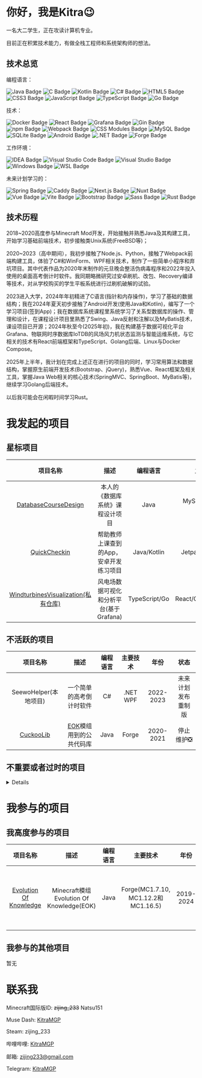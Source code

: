 
# 你好，我是Kitra😉

一名大二学生，正在攻读计算机专业。

目前正在积累技术能力，有做全栈工程师和系统架构师的想法。

## 技术总览

编程语言：

![Java Badge](https://img.shields.io/badge/Java-red?style=flat-square&logoColor=white)
![C Badge](https://img.shields.io/badge/C-a64dff?style=flat-square&logoColor=white)
![Kotlin Badge](https://img.shields.io/badge/Kotlin-7F52FF?style=flat-square&logo=kotlin&logoColor=white)
![C# Badge](https://img.shields.io/badge/C%23-FF3333?style=flat-square&logoColor=white)
![HTML5 Badge](https://img.shields.io/badge/HTML5-E34F26?style=flat-square&logo=html5&logoColor=white)
![CSS3 Badge](https://img.shields.io/badge/CSS3-1572B6?style=flat-square&logo=CSS3&logoColor=white)
![JavaScript Badge](https://img.shields.io/badge/JavaScript-F7DF1E?style=flat-square&logo=JavaScript&logoColor=white)
![TypeScript Badge](https://img.shields.io/badge/TypeScript-3178C6?style=flat-square&logo=typescript&logoColor=white)
![Go Badge](https://img.shields.io/badge/Go-00ADD8?style=flat-square&logo=go&logoColor=white)

技术：

![Docker Badge](https://img.shields.io/badge/Docker-2496ED?style=flat-square&logo=docker&logoColor=white)
![React Badge](https://img.shields.io/badge/React-61DAFB?style=flat-square&logo=react&logoColor=white)
![Grafana Badge](https://img.shields.io/badge/Grafana-F46800?style=flat-square&logo=grafana&logoColor=white)
![Gin Badge](https://img.shields.io/badge/Gin-008ECF?style=flat-square&logo=gin&logoColor=white)
![npm Badge](https://img.shields.io/badge/npm-CB3837?style=flat-square&logo=npm&logoColor=white)
![Webpack Badge](https://img.shields.io/badge/Webpack-8DD6F9?style=flat-square&logo=webpack&logoColor=white)
![CSS Modules Badge](https://img.shields.io/badge/CSS_Modules-1572B6?style=flat-square&logo=cssmodules&logoColor=white)
![MySQL Badge](https://img.shields.io/badge/MySQL-4479A1?style=flat-square&logo=mysql&logoColor=white)
![SQLite Badge](https://img.shields.io/badge/SQLite-003B57?style=flat-square&logo=sqlite&logoColor=white)
![Android Badge](https://img.shields.io/badge/Android-34A853?style=flat-square&logo=android&logoColor=white)
![.NET Badge](https://img.shields.io/badge/.NET-512BD4?style=flat-square&logo=dotnet&logoColor=white)
![Forge Badge](https://img.shields.io/badge/Minecraft%20Forge-b07b35?style=flat-square&logoColor=white)

工作环境：

![IDEA Badge](https://img.shields.io/badge/IntelliJ%20IDEA-9933FF?style=flat-square&logo=intellijidea&logoColor=white)
![Visual Studio Code Badge](https://img.shields.io/badge/Visual%20Studio%20Code-9933FF?style=flat-square&logoColor=white)
![Visual Studio Badge](https://img.shields.io/badge/Visual%20Studio-9933FF?style=flat-square&logoColor=white)
![Windows Badge](https://img.shields.io/badge/Windows-red?style=flat-square&logoColor=white)
![WSL Badge](https://img.shields.io/badge/WSL-red?style=flat-square&logoColor=white)

未来计划学习的：

![Spring Badge](https://img.shields.io/badge/Spring-6DB33F?style=flat-square&logo=spring&logoColor=white)
![Caddy Badge](https://img.shields.io/badge/Caddy-1F88C0?style=flat-square&logo=caddy&logoColor=white)
![Next.js Badge](https://img.shields.io/badge/Next.js-000000?style=flat-square&logo=nextdotjs&logoColor=white)
![Nuxt Badge](https://img.shields.io/badge/Nuxt-00DC82?style=flat-square&logo=nuxt&logoColor=white)
![Vue Badge](https://img.shields.io/badge/Vue-4FC08D?style=flat-square&logo=vuedotjs&logoColor=white)
![Vite Badge](https://img.shields.io/badge/Vite-646CFF?style=flat-square&logo=vite&logoColor=white)
![Bootstrap Badge](https://img.shields.io/badge/Bootstrap-7952B3?style=flat-square&logo=bootstrap&logoColor=white)
![Sass Badge](https://img.shields.io/badge/Sass-CC6699?style=flat-square&logo=sass&logoColor=white)
![Rust Badge](https://img.shields.io/badge/Rust-000000?style=flat-square&logo=rust&logoColor=white)


## 技术历程

2018~2020高度参与Minecraft Mod开发，开始接触并熟悉Java及其构建工具，开始学习基础前端技术，初步接触类Unix系统(FreeBSD等)；

2020~2023（高中期间），我初步接触了Node.js、Python，接触了Webpack前端构建工具，体验了C#和WinForm、WPF相关技术，制作了一些简单小程序和弃坑项目。其中代表作品为2020年末制作的元旦晚会整活伪病毒程序和2022年投入使用的桌面高考倒计时软件。我同期略微研究过安卓刷机、改包、Recovery编译等技术，对从学校购买的学生平板系统进行过刷机破解的试验。

2023进入大学，2024年年初精进了C语言(指针和内存操作)，学习了基础的数据结构；我在2024年夏天初步接触了Android开发(使用Java和Kotlin)，编写了一个学习项目(签到App)；我在数据库系统课程里系统学习了关系型数据库的操作、管理和设计，在课程设计项目里熟悉了Swing、Java反射和注解以及MyBatis技术，课设项目已开源；2024年秋至今(2025年初)，我在构建基于数据可视化平台Grafana、物联网时序数据库IoTDB的风场风力机状态监测与智能运维系统，与它相关的技术有React前端框架和TypeScript、Golang后端、Linux与Docker Compose。

2025年上半年，我计划在完成上述正在进行的项目的同时，学习常用算法和数据结构，掌握原生前端开发技术(Bootstrap、jQuery)，熟悉Vue、React框架及相关工具，掌握Java Web相关的核心技术(SpringMVC、SpringBoot、MyBatis等)，继续学习Golang后端技术。

以后我可能会在闲暇时间学习Rust。


# 我发起的项目

## 星标项目

|项目名称|描述|编程语言|主要技术|年份|状态|
|:---:|:---:|:---:|:---:|:---:|:---:|
|[DatabaseCourseDesign](https://github.com/KitraMGP/DatabaseCourseDesign)|本人的《数据库系统》课程设计项目|Java|MySQL, MyBatis, Swing|2024|已完成🎉|
|[QuickCheckin](https://github.com/KitraMGP/QuickCheckin)|帮助教师上课查到的App，安卓开发练习项目|Java/Kotlin|Jetpack Compose|2024|暂停开发❎|
|[WindturbinesVisualization(私有仓库)](https://github.com/KitraMGP/WindTurbineDataVisualization)|风电场数据可视化和分析平台(基于Grafana)|TypeScript/Go|React/Grafana/Docker|2024-2025|开发中✅|

## 不活跃的项目

|项目名称|描述|编程语言|主要技术|年份|状态|
|:---:|:---:|:---:|:---:|:---:|:---:|
|SeewoHelper(本地项目)|一个简单的高考倒计时软件|C#|.NET WPF|2022-2023|未来计划发布重制版|
|[CuckooLib](https://github.com/KitraMGP/CuckooLib)|[EOK](https://github.com/gonggongjohn/Evolution-Of-Knowledge)模组用到的公共代码库|Java|Forge|2020-2021|停止维护❎|

## 不重要或者过时的项目
<details summary="点击展开查看">

|项目名称|描述|编程语言|主要技术|年份|状态|
|:---:|:---:|:---:|:---:|:---:|:---:|
|[MuseDashKeyDisplay](https://github.com/KitraMGP/MuseDashKeyDisplay)|一个用来显示Muse Dash键位状态并显示按键速度的简易程序|C#|.NET WPF|2022|停止维护❎|
|[LightCalendar](https://github.com/KitraMGP/LightCalendar)|一个用于应付学校Python实践比赛的简易日历软件|Python 3|TKinter|2021|停止维护❎|
|[tsrg2srg](https://github.com/KitraMGP/tsrg2srg)|一个用来将TSRG映射表转换为SRG映射表的简易程序(用于Minecraft开发)|Java|-|2020|停止维护❎|
|[AABBCalculator](https://github.com/KitraMGP/AABBCalculator)|一个用于从Minecraft JSON方块模型输出碰撞箱创建代码的简易程序(用于Minecraft开发)|Java|-|2020|停止维护❎|
|[CuckooGradle](https://github.com/KitraMGP/CuckooGradle)|用于将组件发布到[CuckooMaven](https://github.com/KitraMGP/cuckoo-maven)的Gradle插件|Java|Gradle API|2020|停止维护❎|
|[cuckoo-maven](https://github.com/KitraMGP/cuckoo-maven)|用Github Pages实现的Maven仓库，包含了一个比较漂亮的仓库主页|HTML/CSS/JS|-|2020|停止维护❎|
|[LotteryMachine](https://github.com/KitraMGP/LotteryMachine)|一个向游戏中添加抽奖功能的Minecraft模组，使用命令抽奖，抽奖过程有粒子效果特效|Java|Forge(MC1.14.4)|2020|停止维护❎|
</details>


# 我参与的项目

## 我高度参与的项目

|项目名称|描述|编程语言|主要技术|年份|状态|
|:---:|:---:|:---:|:---:|:---:|:---:|
|[Evolution Of Knowledge](https://github.com/gonggongjohn/Evolution-Of-Knowledge)|Minecraft模组Evolution Of Knowledge(EOK)|Java|Forge(MC1.7.10, MC1.12.2和MC1.16.5)|2019-2024|基本停止维护❎|

## 我参与的其他项目

暂无

# 联系我

Minecraft国际版ID: ~~zijing_233~~ Natsu151

Muse Dash: [KitraMGP](https://musedash.moe/player/68aaae00d4d746808eea9d509f1a7eaa)

Steam: zijing_233

哔哩哔哩: [KitraMGP](https://space.bilibili.com/180371610)

邮箱: zijing233@gmail.com

Telegram: [KitraMGP](https://t.me/KitraMGP)



<!--
**zi-jing/zi-jing** is a ✨ _special_ ✨ repository because its `README.md` (this file) appears on your GitHub profile.

Here are some ideas to get you started:

- 🔭 I’m currently working on ...
- 🌱 I’m currently learning ...
- 👯 I’m looking to collaborate on ...
- 🤔 I’m looking for help with ...
- 💬 Ask me about ...
- 📫 How to reach me: ...
- 😄 Pronouns: ...
- ⚡ Fun fact: ...
-->
